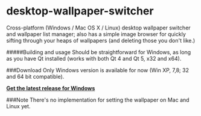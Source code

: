 desktop-wallpaper-switcher
==========================

Cross-platform (Windows / Mac OS X / Linux) desktop wallpaper switcher and wallpaper list manager; also has a simple image browser for quickly sifting through your heaps of wallpapers (and deleting those you don't like.)

#####Building and usage
Should be straightforward for Windows, as long as you have Qt installed (works with both Qt 4 and Qt 5, x32 and x64). 

###Download
Only Windows version is available for now (Win XP, 7,8; 32 and 64 bit compatible).

**<a href="https://github.com/VioletGiraffe/desktop-wallpaper-switcher/releases/latest">Get the latest release for Windows</a>**

###Note
There's no implementation for setting the wallpaper on Mac and Linux yet.

